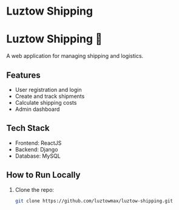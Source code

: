 # Luztow Shipping
# Luztow Shipping 🚢

A web application for managing shipping and logistics.

## Features
- User registration and login
- Create and track shipments
- Calculate shipping costs
- Admin dashboard

## Tech Stack
- Frontend: ReactJS
- Backend: Django
- Database: MySQL

## How to Run Locally
1. Clone the repo:
   ```bash
   git clone https://github.com/luztowmax/luztow-shipping.git

